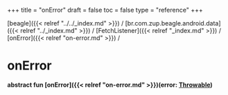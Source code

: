 +++
title = "onError"
draft = false
toc = false
type = "reference"
+++

[beagle]({{< relref "../../_index.md" >}}) / [br.com.zup.beagle.android.data]({{< relref "../_index.md" >}}) / [FetchListener]({{< relref "_index.md" >}}) / [onError]({{< relref "on-error.md" >}}) / 



# onError  
  
<b><b>abstract fun [onError]({{< relref "on-error.md" >}})(error: [Throwable](https://kotlinlang.org/api/latest/jvm/stdlib/kotlin/-throwable/index.html))</b></b>  



